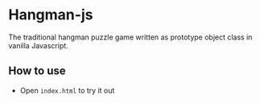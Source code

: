 # Hangman-js

The traditional hangman puzzle game written as prototype object class in vanilla Javascript.

## How to use

* Open `index.html` to try it out
